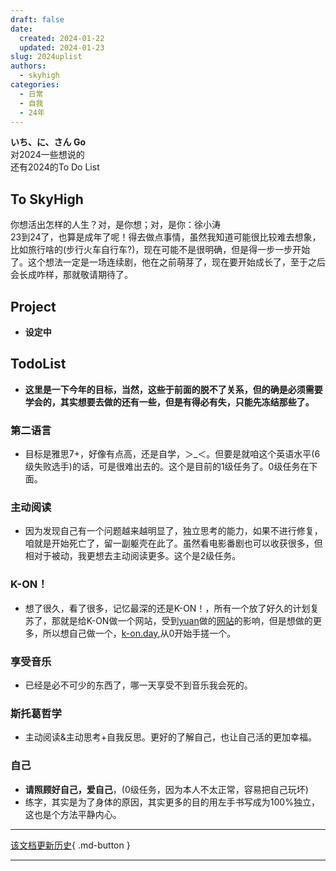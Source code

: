 ```yaml
---
draft: false
date:
  created: 2024-01-22
  updated: 2024-01-23
slug: 2024uplist
authors:
  - skyhigh
categories:
  - 日常
  - 自我
  - 24年
---
```


**いち、に、さん Go**  
对2024一些想说的  
还有2024的To Do List  

<!-- uptoc -->

## To SkyHigh



你想活出怎样的人生？对，是你想；对，是你：徐小涛  
23到24了，也算是成年了呢！得去做点事情，虽然我知道可能很比较难去想象，比如旅行啥的(步行火车自行车?)，现在可能不是很明确，但是得一步一步开始了。这个想法一定是一场连续剧，他在之前萌芽了，现在要开始成长了，至于之后会长成咋样，那就敬请期待了。


## Project

- **设定中**

## TodoList

- **这里是一下今年的目标，当然，这些于前面的脱不了关系，但的确是必须需要学会的，其实想要去做的还有一些，但是有得必有失，只能先冻结那些了。**

### 第二语言

- 目标是雅思7+，好像有点高，还是自学，＞_＜。但要是就咱这个英语水平(6级失败选手)的话，可是很难出去的。这个是目前的1级任务了。0级任务在下面。

### 主动阅读

- 因为发现自己有一个问题越来越明显了，独立思考的能力，如果不进行修复，咱就是开始死亡了，留一副躯壳在此了。虽然看电影番剧也可以收获很多，但相对于被动，我更想去主动阅读更多。这个是2级任务。

### K-ON！

- 想了很久，看了很多，记忆最深的还是K-ON！，所有一个放了好久的计划复苏了，那就是给K-ON做一个网站，受到[yuan](https://twitter.com/H1gh_and_Dry)做的[网站](https://konfan.net/#/)的影响，但是想做的更多，所以想自己做一个，[k-on.day](https://k-on.day),从0开始手搓一个。

### 享受音乐

- 已经是必不可少的东西了，哪一天享受不到音乐我会死的。

### 斯托葛哲学

- 主动阅读&主动思考+自我反思。更好的了解自己，也让自己活的更加幸福。

### 自己

- **请照顾好自己，爱自己**，(0级任务，因为本人不太正常，容易把自己玩坏)
- 练字，其实是为了身体的原因，其实更多的目的用左手书写成为100%独立，这也是个方法平静内心。




---

[该文档更新历史](https://github.com/SkyHighR/SkyHighR.GitHub.io/commits/skymain/docs/blog/posts/annual/20th.md){ .md-button }  

---